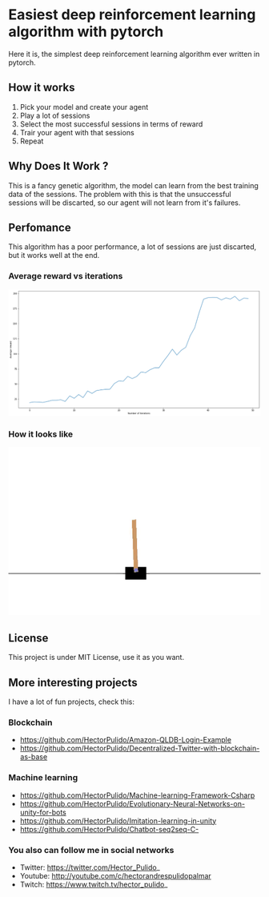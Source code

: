 # Easiest deep reinforcement learning algorithm with pytorch

Here it is, the simplest deep reinforcement learning algorithm ever written in pytorch.

## How it works
1. Pick your model and create your agent
2. Play a lot of sessions
3. Select the most successful sessions in terms of reward
4. Trair your agent with that sessions
5. Repeat

## Why Does It Work ?
This is a fancy genetic algorithm, the model can learn from the best training data of the sessions. The problem with this is that the unsuccessful sessions will be discarted, so our agent will not learn from it's failures. 

## Perfomance
This algorithm has a poor performance, a lot of sessions are just discarted, but it works well at the end.

### Average reward vs iterations
![graph](/resources/average_reward.png)

### How it looks like
![animation](/resources/cartpole.gif)

## License
This project is under MIT License, use it as you want.

## More interesting projects
I have a lot of fun projects, check this:

### Blockchain
- https://github.com/HectorPulido/Amazon-QLDB-Login-Example
- https://github.com/HectorPulido/Decentralized-Twitter-with-blockchain-as-base

### Machine learning
- https://github.com/HectorPulido/Machine-learning-Framework-Csharp
- https://github.com/HectorPulido/Evolutionary-Neural-Networks-on-unity-for-bots
- https://github.com/HectorPulido/Imitation-learning-in-unity
- https://github.com/HectorPulido/Chatbot-seq2seq-C-

### You also can follow me in social networks
- Twitter: https://twitter.com/Hector_Pulido_
- Youtube: http://youtube.com/c/hectorandrespulidopalmar
- Twitch: https://www.twitch.tv/hector_pulido_

